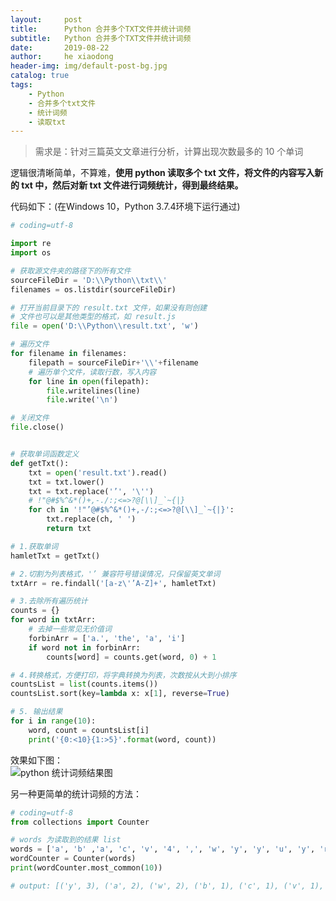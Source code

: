 ```yaml
---
layout:     post
title:      Python 合并多个TXT文件并统计词频
subtitle:   Python 合并多个TXT文件并统计词频
date:       2019-08-22
author:     he xiaodong
header-img: img/default-post-bg.jpg
catalog: true
tags:
    - Python
    - 合并多个txt文件
    - 统计词频
    - 读取txt
---
```


> 需求是：针对三篇英文文章进行分析，计算出现次数最多的 10 个单词

逻辑很清晰简单，不算难，**使用 python 读取多个 txt 文件，将文件的内容写入新的 txt 中，然后对新 txt 文件进行词频统计，得到最终结果。**

代码如下：(在Windows 10，Python 3.7.4环境下运行通过)
```python
# coding=utf-8

import re
import os

# 获取源文件夹的路径下的所有文件
sourceFileDir = 'D:\\Python\\txt\\'
filenames = os.listdir(sourceFileDir)

# 打开当前目录下的 result.txt 文件，如果没有则创建
# 文件也可以是其他类型的格式，如 result.js
file = open('D:\\Python\\result.txt', 'w')

# 遍历文件
for filename in filenames:
    filepath = sourceFileDir+'\\'+filename
    # 遍历单个文件，读取行数，写入内容
    for line in open(filepath):
        file.writelines(line)
        file.write('\n')

# 关闭文件
file.close()


# 获取单词函数定义
def getTxt():
    txt = open('result.txt').read()
    txt = txt.lower()
    txt = txt.replace('’', '\'')
    # !"@#$%^&*()+,-./:;<=>?@[\\]_`~{|}
    for ch in '!"’@#$%^&*()+,-/:;<=>?@[\\]_`~{|}':
        txt.replace(ch, ' ')
        return txt

# 1.获取单词
hamletTxt = getTxt()

# 2.切割为列表格式，'’ 兼容符号错误情况，只保留英文单词
txtArr = re.findall('[a-z\'’A-Z]+', hamletTxt)

# 3.去除所有遍历统计
counts = {}
for word in txtArr:
    # 去掉一些常见无价值词
    forbinArr = ['a.', 'the', 'a', 'i']
    if word not in forbinArr:
        counts[word] = counts.get(word, 0) + 1

# 4.转换格式，方便打印，将字典转换为列表，次数按从大到小排序
countsList = list(counts.items())
countsList.sort(key=lambda x: x[1], reverse=True)

# 5. 输出结果
for i in range(10):
    word, count = countsList[i]
    print('{0:<10}{1:>5}'.format(word, count))
```

效果如下图：<br />
![python 统计词频结果图](https://alpha2016.github.io/img/2019-08-22-python-words-frequent.png)


另一种更简单的统计词频的方法：
```python
# coding=utf-8
from collections import Counter

# words 为读取到的结果 list
words = ['a', 'b' ,'a', 'c', 'v', '4', ',', 'w', 'y', 'y', 'u', 'y', 'r', 't', 'w']
wordCounter = Counter(words)
print(wordCounter.most_common(10))

# output: [('y', 3), ('a', 2), ('w', 2), ('b', 1), ('c', 1), ('v', 1), ('4', 1), (',', 1), ('u', 1), ('r', 1)]
```

